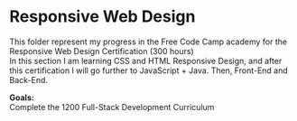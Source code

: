 # Responsive Web Design

This folder represent my progress in the Free Code Camp academy for the Responsive Web Design Certification (300 hours)
<br>
In this section I am learning CSS and HTML Responsive Design, and after this certification I will go further to JavaScript + Java. Then, Front-End and Back-End.
<br>

<B>Goals:</B>
<br>
Complete the 1200 Full-Stack Development Curriculum
